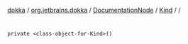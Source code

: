 [dokka](../../../../index.md) / [org.jetbrains.dokka](../../../index.md) / [DocumentationNode](../../index.md) / [Kind](../index.md) / [<class-object-for-Kind>](index.md) / [<init>](_init_.md)

# <init>

```
private <class-object-for-Kind>()
```
